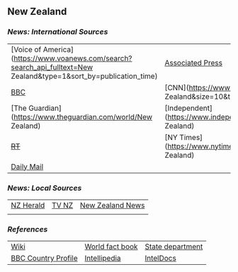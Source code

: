 ## New Zealand ##

### _News: International Sources_ ###
|   |   |   |
| --- | --- | --- |
| [Voice of America](https://www.voanews.com/search?search_api_fulltext=New Zealand&type=1&sort_by=publication_time) | [Associated Press](https://apnews.com/NewZealand) | [Reuters](https://www.reuters.com/places/New Zealand) |
| [BBC](https://www.bbc.com/news/topics/cz4pr2gd8v2t/new-zealand) | [CNN](https://www.cnn.com/search/?q=New Zealand&size=10&type=article) | [~~Fox News~~]() |
| [The Guardian](https://www.theguardian.com/world/New Zealand)  | [Independent](https://www.independent.co.uk/topic/New Zealand) | [Al Jazeera](https://www.aljazeera.com/topics/country/New Zealand.html) |
| [~~RT~~]() | [NY Times](https://www.nytimes.com/section/world/New Zealand) | [Telegraph](https://www.telegraph.co.uk/New Zealand/) |
| [Daily Mail](https://www.dailymail.co.uk/news/new_zealand/index.html) |  |  |

### _News: Local Sources_ ###
|   |   |   |
| --- | --- | --- |
| [NZ Herald](https://www.nzherald.co.nz/) | [TV NZ](https://www.tvnz.co.nz/one-news/new-zealand) | [New Zealand News](https://www.newzealandnews.net/) |
|  |  |  |


### _References_ ###
|   |   |   |
| --- | --- | --- |
| [Wiki](https://en.wikipedia.org/wiki/New_Zealand) | [World fact book](https://www.cia.gov/library/publications/resources/the-world-factbook/geos/nz.html) | [State department](https://www.state.gov/countries-areas/new-zealand/) |
| [BBC Country Profile](https://www.bbc.co.uk/news/world-asia-pacific-15357770) | [Intellipedia](https://intellipedia.intelink.gov/wiki/New_Zealand) | [IntelDocs](https://inteldocs.intelink.gov/search/folder?q=New+Zealand) |
